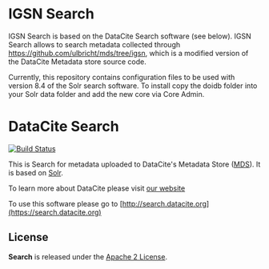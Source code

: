 # IGSN Search

IGSN Search is based on the DataCite Search software (see below). IGSN Search allows to search metadata collected through https://github.com/ulbricht/mds/tree/igsn, which is a modified version of the DataCite Metadata store source code.

Currently, this repository contains configuration files to be used with version 8.4 of the Solr search software. To install copy the doidb folder into your Solr data folder and add the new core via Core Admin.

# DataCite Search

[![Build Status](https://travis-ci.org/datacite/search.svg?branch=master)](https://travis-ci.org/datacite/search)

This is Search for metadata uploaded to DataCite's Metadata Store ([MDS](https://mds.datacite.org)). It is based on [Solr](http://lucene.apache.org/solr/).

To learn more about DataCite please visit [our website](http://www.datacite.org)

To use this software please go to [http://search.datacite.org](https://search.datacite.org)

## License

**Search** is released under the [Apache 2 License](https://github.com/datacite/search/blob/master/LICENSE).
